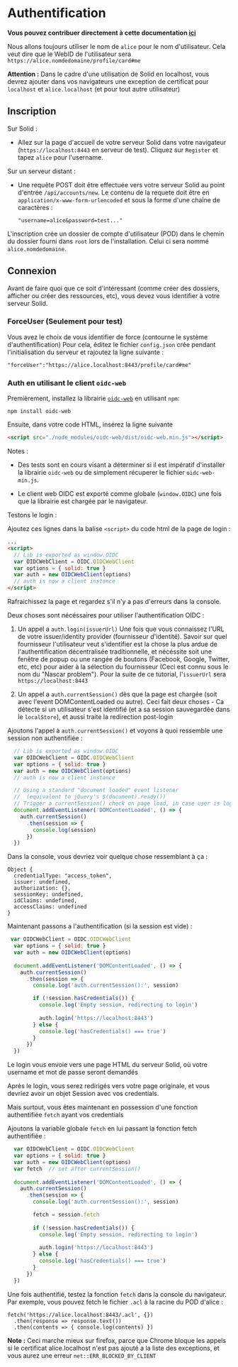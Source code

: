 Authentification
===

**Vous pouvez contribuer directement à cette documentation [ici](https://hackmd.io/xA03xNjdQfOqAzLXbghPlQ?both)**


Nous allons toujours utiliser le nom de `alice` pour le nom d'utilisateur.
Cela veut dire que le WebID de l'utilisateur sera `https://alice.nomdedomaine/profile/card#me`

**Attention :** Dans le cadre d'une utilisation de Solid en localhost, vous devrez ajouter dans vos navigateurs une exception de certificat pour `localhost` et `alice.localhost` (et pour tout autre utilisateur)

## Inscription


Sur Solid :
* Allez sur la page d'accueil de votre serveur Solid dans votre navigateur (`https://localhost:8443` en serveur de test). Cliquez sur `Register` et tapez `alice` pour l'username.

Sur un serveur distant : 
* Une requête POST doit être effectuée vers votre serveur Solid au point d'entrée `/api/accounts/new`. Le contenu de la requete doit être en `application/x-www-form-urlencoded` et sous la forme d'une chaîne de caractères : 
    ```
    "username=alice&password=test..."
    ```

 L'inscription crée un dossier de compte d'utilisateur (POD) dans le chemin du dossier fourni dans `root` lors de l'installation.
Celui ci sera nommé `alice.nomdedomaine`.

## Connexion

Avant de faire quoi que ce soit d'intéressant (comme créer des dossiers, afficher ou créer des ressources, etc), vous devez vous identifier à votre serveur Solid.

### ForceUser (Seulement pour test)

Vous avez le choix de vous identifier de force (contourne le système d'authentification)
Pour cela, éditez le fichier `config.json` crée pendant l'initialisation du serveur et rajoutez la ligne suivante : 

```
"forceUser":"https://alice.localhost:8443/profile/card#me"
```

### Auth en utilisant le client `oidc-web`

Premièrement, installez la librairie [`oidc-web`](https://github.com/solid/oidc-web) en utilisant `npm`: 

```
npm install oidc-web
```

Ensuite, dans votre code HTML, insérez la ligne suivante 

```HTML
<script src="./node_modules/oidc-web/dist/oidc-web.min.js"></script>
```

Notes :
* Des tests sont en cours visant a déterminer si il est impératif d'installer la librairie `oidc-web` ou de simplement récuperer le fichier `oidc-web-min.js`.

* Le client web OIDC est exporté comme globale (`window.OIDC`) une fois que la librairie est chargée par le navigateur.

Testons le login : 

Ajoutez ces lignes dans la balise `<script>` du code html de la page de login : 

```HTML
...
<script>
  // Lib is exported as window.OIDC
  var OIDCWebClient = OIDC.OIDCWebClient
  var options = { solid: true }
  var auth = new OIDCWebClient(options)
  // auth is now a client instance
</script>
```

Rafraichissez la page et regardez s'il n'y a pas d'erreurs dans la console. 

Deux choses sont nécéssaires pour utiliser l'authentification OIDC : 
1. Un appel a `auth.login(issuerUrl)` Une fois que vous connaissez l'URL de votre issuer/identity provider (fournisseur d'identité). 
Savoir sur quel fournisseur l'utilisateur veut s'identifier est la chose la plus ardue de l'authentification décentralisée traditionnelle, et nécéssite soit une fenêtre de popup ou une rangée de boutons (Facebook, Google, Twitter, etc, etc) pour aider à la sélection du fournisseur (Ceci est connu sous le nom du "Nascar problem").
Pour la suite de ce tutorial, l'`issuerUrl` sera `https://localhost:8443`

2. Un appel a `auth.currentSession()` dès que la page est chargée (soit avec l'event DOMContentLoaded ou autre).
Ceci fait deux choses - Ca détecte si un utilisateur s'est identifié (et a sa session sauvegardée dans le `localStore`), et aussi traite la redirection post-login

Ajoutons l'appel à `auth.currentSession()` et voyons à quoi ressemble une session non authentifiée : 

```javascript
  // Lib is exported as window.OIDC
  var OIDCWebClient = OIDC.OIDCWebClient
  var options = { solid: true }
  var auth = new OIDCWebClient(options)
  // auth is now a client instance

  // Using a standard "document loaded" event listener
  //  (equivalent to jQuery's $(document).ready())
  // Trigger a currentSession() check on page load, in case user is logged in already
  document.addEventListener('DOMContentLoaded', () => {
    auth.currentSession()
      .then(session => {
        console.log(session)
      })
  })
```

Dans la console, vous devriez voir quelque chose ressemblant à ça : 

```
Object { 
  credentialType: "access_token", 
  issuer: undefined, 
  authorization: {}, 
  sessionKey: undefined, 
  idClaims: undefined, 
  accessClaims: undefined 
}
```

Maintenant passons a l'authentification (si la session est vide) : 

```javascript
 var OIDCWebClient = OIDC.OIDCWebClient
  var options = { solid: true }
  var auth = new OIDCWebClient(options)
    
  document.addEventListener('DOMContentLoaded', () => {
    auth.currentSession()
      .then(session => {
        console.log('auth.currentSession():', session)

        if (!session.hasCredentials()) {
          console.log('Empty session, redirecting to login')
          
          auth.login('https://localhost:8443')
        } else {
          console.log('hasCredentials() === true')
        } 
      })
  })
```

Le login vous envoie vers une page HTML du serveur Solid, où votre username et mot de passe seront demandés

Après le login, vous serez redirigés vers votre page originale, et vous devriez avoir un objet Session avec vos credentials.

Mais surtout, vous êtes maintenant en possession d'une fonction authentifiée `fetch` ayant vos credentials

Ajoutons la variable globale `fetch` en lui passant la fonction fetch authentifiée : 

```javascript
  var OIDCWebClient = OIDC.OIDCWebClient
  var options = { solid: true }
  var auth = new OIDCWebClient(options)
  var fetch  // set after currentSession()
    
  document.addEventListener('DOMContentLoaded', () => {
    auth.currentSession()
      .then(session => {
        console.log('auth.currentSession():', session)

        fetch = session.fetch
                        
        if (!session.hasCredentials()) {
          console.log('Empty session, redirecting to login')
          
          auth.login('https://localhost:8443')
        } else {
          console.log('hasCredentials() === true')
        } 
      })
  })
```

Une fois authentifié, testez la fonction `fetch` dans la console du navigateur. 
Par exemple, vous pouvez fetch le fichier `.acl` à la racine du POD d'alice : 

```
fetch('https://alice.localhost:8443/.acl', {})
  .then(response => response.text())
  .then(contents => { console.log(contents) })
```

**Note :** Ceci marche mieux sur firefox, parce que Chrome bloque les appels si le certificat alice.localhost n'est pas ajouté a la liste des exceptions, et vous aurez une erreur `net::ERR_BLOCKED_BY_CLIENT`